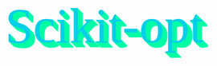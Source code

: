 <div class="my-logo">Scikit-opt</div>
<style>
.my-logo {
  color: #05cee9;
  font-size: 100px;
  font-family: "Prosto One";
  font-style: "italic";
  font-weight: 500;
  text-shadow: rgb(0, 255, 165) 1px 1px 0px, rgb(0, 255, 165) 2px 2px 0px, rgb(0, 255, 165) 3px 3px 0px, rgb(0, 255, 165) 4px 4px 0px, rgb(0, 255, 165) 5px 5px 0px, rgb(0, 255, 165) 6px 6px 0px, rgb(0, 255, 165) 7px 7px 0px, rgb(0, 255, 165) 8px 8px 0px, rgb(0, 255, 165) 9px 9px 0px, rgb(0, 255, 165) 10px 10px 0px;
  line-height: 1.1;
}
